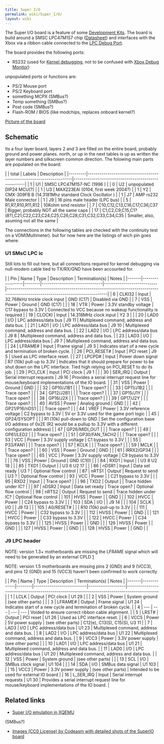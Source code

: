 ```yaml
---
title: Super I/O
permalink: wiki/Super_I/O/
layout: wiki
---
```


The Super I/O board is a feature of some [Development
Kits](/wiki/Development_Kits "wikilink"). The board is build around a SMSC
LPC47M157 chip
([Datasheet](https://drive.google.com/uc?export=download&id=0BxOesalXbGtOanoxenlqQUh6Y0k))
and interfaces with the Xbox via a ribbon cable connected to the [LPC
Debug Port](/wiki/LPC_Debug_Port "wikilink").

The board provides the following ports:

-   RS232 (used for [ Kernel debugging](/wiki/Kernel_Debug "wikilink"), not to
    be confused with [Xbox Debug
    Monitor](/wiki/Xbox_Debug_Monitor "wikilink"))

unpopulated ports or functions are:

-   PS/2 Mouse port
-   PS/2 Keyboard port
-   something MCPX (SMBus?)
-   Temp something (SMBus?)
-   Post code (SMBus?)
-   Flash-ROM / BIOS (like modchips, replaces onboard kernel?)

[Picture of the board](http://codeasm.com/xbox/images/dvt4/SL734874.JPG)

Schematic
---------

Its a four layer board, layers 2 and 3 are filled on the entire board,
probably ground and power planes. north, or up in the next tables is up
as written the layer numbers and silkscreen common direction. The
folowing main parts are populated on the board:

| | total | Labels                                                               | Description                                         |
|---------|----------------------------------------------------------------------|-----------------------------------------------------|
| 1       | U1                                                                   | SMSC LPC47M157-NC (1996 )                           |
| 0       | U2                                                                   | unpopulated DIP24 MCU(?)                            |
| 1       | U3                                                                   | MAX223EAI (0104, first week 2004?)                  |
| 1       | Y2                                                                   | CMX-309FB B (14.3181Mhz standard Clock Oscillator ) |
| 1       | J7                                                                   | AMP rs232 Male connector                            |
| 1       | J9                                                                   | 16 pins male header (LPC bus)                       |
| 5       | R1,R7,R10,R11,R12                                                    | 10Kohm smd resistor                                 |
| 7       | C10,C12,C13,C16,C17,C36,C37                                          | Bigger, probably NOT all the same caps              |
| 17      | C1,C2,C9,C15,C1?(8?),C21,C22,C23,C24,C25,C26,C28,C31,C32,C33,C34,C35 | Smaller, also, asuming not all the same             |

The connections in the following tables are checked with the continuity
test on a VOM(Multimeter). but for now here are the listings of wich pin
goes where:

### U1 SMsC LPC ic

Still lots to fill out here, but all connections required for kernel
debugging via null-modem cable tied to TX/RX/GND have been accounted
for.

| | Pin | Name            | Type   | Description                   | Termination(s)            | Notes                                                                                                                           |
|-------|-----------------|--------|-------------------------------|---------------------------|---------------------------------------------------------------------------------------------------------------------------------|
| 6     | CLKI32          | Input  | 32.768kHz trickle clock input | GND (C17)                 | Disabled via GND                                                                                                                |
| 7     | VSS             | Power  | Ground                        | GND (C17)                 |                                                                                                                                 |
| 18    | VTR             | Power  | 3.3V standby voltage          | C17 bypass to 3.3V        | Connected to VCC because no wakeup functionality is required                                                                    |
| 19    | CLOCKI          | Input  | 14.318MHz clock input         | Y2 3                      |                                                                                                                                 |
| 20    | LAD0            | I/O    | LPC address/data bus          | J9 11                     | Multiplexed command, address and data bus.                                                                                      |
| 21    | LAD1            | I/O    | LPC address/data bus          | J9 10                     | Multiplexed command, address and data bus.                                                                                      |
| 22    | LAD2            | I/O    | LPC address/data bus          | J9 8                      | Multiplexed command, address and data bus.                                                                                      |
| 23    | LAD3            | I/O    | LPC address/data bus          | J9 7                      | Multiplexed command, address and data bus.                                                                                      |
| 24    | LFRAME\#        | Input  | Frame signal                  | J9 3                      | Indicates start of a new cycle and termination of broken cycle.                                                                 |
| 26    | PCI\_RESET\#    | Input  | PCI reset                     | J9 5                      | Used as LPC interface reset.                                                                                                    |
| 27    | LPCPD\#         | Input  | Power down signal             | R7 (10k) pull-up to 3.3V  | Indicates that it should prepare for power to be shut down on the LPC interface. Tied high relying on PCI\_RESET to do its job. |
| 29    | PCI\_CLK        | Input  | PCI clock                     | J9 1                      |                                                                                                                                 |
| 30    | SER\_IRQ        | Output | Serial interrupt requests     | J9 16                     | Provides a serial interrupt request line for mouse/keyboard implementations of the IO board.                                    |
| 31    | VSS             | Power  | Ground                        | GND                       |                                                                                                                                 |
| 32    | GP10/J1B1       |        |                               | Trace open?               |                                                                                                                                 |
| 33    | GP11/J1B2       |        |                               | Trace open?               |                                                                                                                                 |
| 34    | GP12/J2B1       |        |                               | Trace open?               |                                                                                                                                 |
| 37    | GP15/J1Y        |        |                               | Trace open?               |                                                                                                                                 |
| 38    | GP16/J2X        |        |                               | Trace open?               |                                                                                                                                 |
| 39    | GP17/J2Y        |        |                               | Trace open?               |                                                                                                                                 |
| 40    | AVSS            | Power  | Analog ground                 | GND                       |                                                                                                                                 |
| 42    | GP21/P16/nDS1   |        |                               | Trace open?               |                                                                                                                                 |
| 44    | VREF            | Power  | 3.3V reference voltage        | C2 bypass to 3.3V         | 5V or 3.3V used for the game port logic                                                                                         |
| 45    | GP24/SYSOPT     |        |                               | R1 (10k) pull-down to GND | Set the configuration base I/O address of 0x2E (R2 would be a pullup to 3.3V with a different configuration address)            |
| 47    | GP26/MIDI\_OUT  |        |                               | Trace open?               |                                                                                                                                 |
| 49    | GP61/LED2       |        |                               | Trace open?               |                                                                                                                                 |
| 51    | GP30/FAN\_TACH2 |        |                               | Trace open?               |                                                                                                                                 |
| 53    | VCC             | Power  | 3.3V supply voltage           | C1 bypass to 3.3V         |                                                                                                                                 |
| 55    | P33/FAN1        |        |                               | Trace open?               |                                                                                                                                 |
| 57    | KCLK            |        |                               | Trace open?               |                                                                                                                                 |
| 59    | MCLK            |        |                               | Trace open?               |                                                                                                                                 |
| 60    | VSS             | Power  | Ground                        | GND                       |                                                                                                                                 |
| 61    | IRRX2/GP34      |        |                               | Trace open?               |                                                                                                                                 |
| 65    | VCC             | Power  | 3.3V supply voltage           | C9 bypass to 3.3V         |                                                                                                                                 |
| 76    | VSS             | Power  | Ground                        | GND (C10)                 |                                                                                                                                 |
| 84    | RXD1            | Input  |                               | U3 8 U2 18                |                                                                                                                                 |
| 85    | TXD1            | Output |                               | U3 6 U2 17                |                                                                                                                                 |
| 86    | nDSR1           | Input  | Data set ready                | U3 ?                      | Optional flow control                                                                                                           |
| 87    | nRTS1           | Output | Request to send               | U3 ?                      | Optional flow control                                                                                                           |
| 93    | VCC             | Power  |                               | C21 bypass to 3.3V        |                                                                                                                                 |
| 95    | RXD2            | Input  |                               | Trace open?               |                                                                                                                                 |
| 96    | TXD2            | Output |                               | Trace hidden under IC?    |                                                                                                                                 |
| 97    | nDSR2           | Input  | Data set ready                | Trace open?               | Optional flow control                                                                                                           |
| 98    | nRTS2           | Output | Request to send               | Trace hidden under IC?    | Optional flow control                                                                                                           |
| 101   | HVSS            | Power  |                               | GND                       |                                                                                                                                 |
| 102   | HVCC            | Power  |                               | C24 bypass to 3.3V        |                                                                                                                                 |
| 103   | SDA             | I/O    |                               | J9 14                     |                                                                                                                                 |
| 104   | SCLK            | I/O    |                               | J9 13                     |                                                                                                                                 |
| 105   | A0/RESET\#      |        |                               | R10 (10k) pull-up to 3.3V |                                                                                                                                 |
| 111   | HVCC            | Power  |                               | C32 bypass to 3.3V        |                                                                                                                                 |
| 112   | HVSS            | Power  |                               | GND                       |                                                                                                                                 |
| 121   | HVCC            | Power  |                               | C33 bypass to 3.3V        |                                                                                                                                 |
| 122   | HVCC            | Power  |                               | C34 bypass to 3.3V        |                                                                                                                                 |
| 125   | HVSS            | Power  |                               | GND                       |                                                                                                                                 |
| 126   | HVSS            | Power  |                               | GND                       |                                                                                                                                 |
| 127   | HVSS            | Power  |                               | GND                       |                                                                                                                                 |
| 128   | HVSS            | Power  |                               | GND                       |                                                                                                                                 |

### J9 LPC header

NOTE: version 1.3+ motherboards are missing the LFRAME signal which will
need to be generated by an external CPLD
[1](https://www.reddit.com/r/originalxbox/comments/7uo3lq/got_an_xbox_for_free_dvd_tray_wont_stop_ejecting/dtmqmn3/)

NOTE: version 1.5 motherboards are missing pins 2 (GND) and 9 (VCC3),
and pins 12 (GND) and 15 (VCC3) haven't been confirmed to work correctly

| | Pin | Name        | Type   | Description               | Termination(s)    | Notes                                                                                        |
|-------|-------------|--------|---------------------------|-------------------|----------------------------------------------------------------------------------------------|
| 1     | LCLK        | Output | PCI clock                 | U1 29             |                                                                                              |
| 2     | VSS         | Power  | System ground             | (see other parts) |                                                                                              |
| 3     | LFRAME\#    | Output | Frame signal              | U1 24             | Indicates start of a new cycle and termination of broken cycle.                              |
| 4     | ---         | ---    | ---                       | ---               | Voided to ensure correct ribbon cable alignment.                                             |
| 5     | LRST\#      | Output | PCI reset                 | U1 26             | Used as LPC interface reset.                                                                 |
| 6     | VCC5        | Power  | 5V power supply           | (see other parts) | C12(e), C13(S), C15(S), U3 11                                                                |
| 7     | LAD3        | I/O    | LPC address/data bus      | U1 23             | Multiplexed command, address and data bus.                                                   |
| 8     | LAD2        | I/O    | LPC address/data bus      | U1 22             | Multiplexed command, address and data bus.                                                   |
| 9     | VCC3        | Power  | 3.3V power supply         | (see other parts) |                                                                                              |
| 10    | LAD1        | I/O    | LPC address/data bus      | U1 21             | Multiplexed command, address and data bus.                                                   |
| 11    | LAD0        | I/O    | LPC address/data bus      | U1 20             | Multiplexed command, address and data bus.                                                   |
| 12    | VSS         | Power  | System ground             | (see other parts) |                                                                                              |
| 13    | SCL         | I/O    | SMBus clock signal        | U1 104            |                                                                                              |
| 14    | SDA         | I/O    | SMBus data signal         | U1 103            |                                                                                              |
| 15    | VCC3        | Power  | 3.3V power supply         | (see other parts) | Intended to be used for external IO board                                                    |
| 16    | L\_SER\_IRQ | Input  | Serial interrupt requests | U1 30             | Provides a serial interrupt request line for mouse/keyboard implementations of the IO board. |

Related links
-------------

-   [Super I/O emulation in
    XQEMU](https://github.com/espes/xqemu/blob/xbox/hw/xbox/lpc47m157.c)

(SMBus?)

-   [Images (CC0 License) by Codeasm with detailed shots of the SuperIO
    board](https://imgur.com/a/ROMYa)

